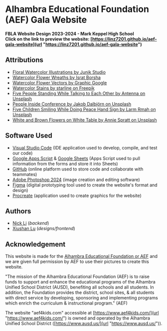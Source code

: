 # Alhambra Educational Foundation (AEF) Gala Website
**FBLA Website Design 2023-2024 - Mark Keppel High School** <br/>
**Click on the link to preview the website: [https://linz7201.github.io/aef-gala-website](url "https://linz7201.github.io/aef-gala-website")**

## Attributions
- [Floral Watercolor Illustrations  by Junik Studio](url "https://www.behance.net/JunikStudio")
- [Watercolor Flower Wreaths by Israt Borsha](url "https://www.behance.net/ijborshae157")
- [Watercolor Flower Vectors by Graphic Google](url "https://graphicgoogle.com/download/9-free-watercolor-flower-vectors-for-designers/")
- [Watercolor Stains by starline on Freepik](url "https://www.freepik.com/author/starline")
- [Five People Standing While Talking to Each Other by Antenna on Unsplash](url "https://unsplash.com/photos/five-person-standing-while-talking-each-other-ZDN-G1xBWHY")
- [People Inside Conference by Jakob Dalbjörn on Unsplash](url "https://unsplash.com/photos/people-inside-conference-cuKJre3nyYc")
- [Five Children Smiling While Doing Peace Hand Sign by Larm Rmah on Unsplash](url "https://unsplash.com/photos/five-children-smiling-while-doing-peace-hand-sign-AEaTUnvneik")
- [White and Brown Flowers on White Table by Annie Spratt on Unsplash](url "https://unsplash.com/photos/white-and-brown-flowers-on-white-table-TQSB-suJu1k")
  
## Software Used
- [Visual Studio Code](url "https://code.visualstudio.com/") (IDE application used to develop, compile, and test our code)
- [Google Apps Script](url "https://www.google.com/script/start/") & [Google Sheets](url "https://www.google.com/sheets/about/") (Apps Script used to pull information from the forms and store it into Sheets)
- [GitHub](url "https://github.com/") (online platform used to store code and collaborate with teammates)
- [Adobe Photoshop 2024](url "https://www.adobe.com/products/photoshop.html") (image creation and editing software)
- [Figma](url "https://www.figma.com/") (digital prototyping tool used to create the website's format and design)
- [Procreate](url "https://procreate.com/") (application used to create graphics for the website)

## Authors
- [Nick Li](url "https://github.com/linz7201") (*backend*)
- [Xiushan Lu](url "https://github.com/xiushanlu") (*designs/frontend*)

## Acknowledgement
This website is made for the [Alhambra Educational Foundation or AEF](url "https://www.aef4kids.com/") and we are given full permission by AEF to use their pictures to create this website.

"The mission of the Alhambra Educational Foundation (AEF) is to raise funds to support and enhance the educational programs of the Alhambra Unified School District (AUSD), benefiting all schools and all students. In addition, the Foundation provides the district, school sites, & all students with direct service by developing, sponsoring and implementing programs which enrich the curriculum & instructional program." (AEF)

The website "aef4kids.com" accessible at [https://www.aef4kids.com/](url "https://www.aef4kids.com/") is owned and operated by the Alhambra Unified School District ([https://www.ausd.us/](url "https://www.ausd.us/")).
